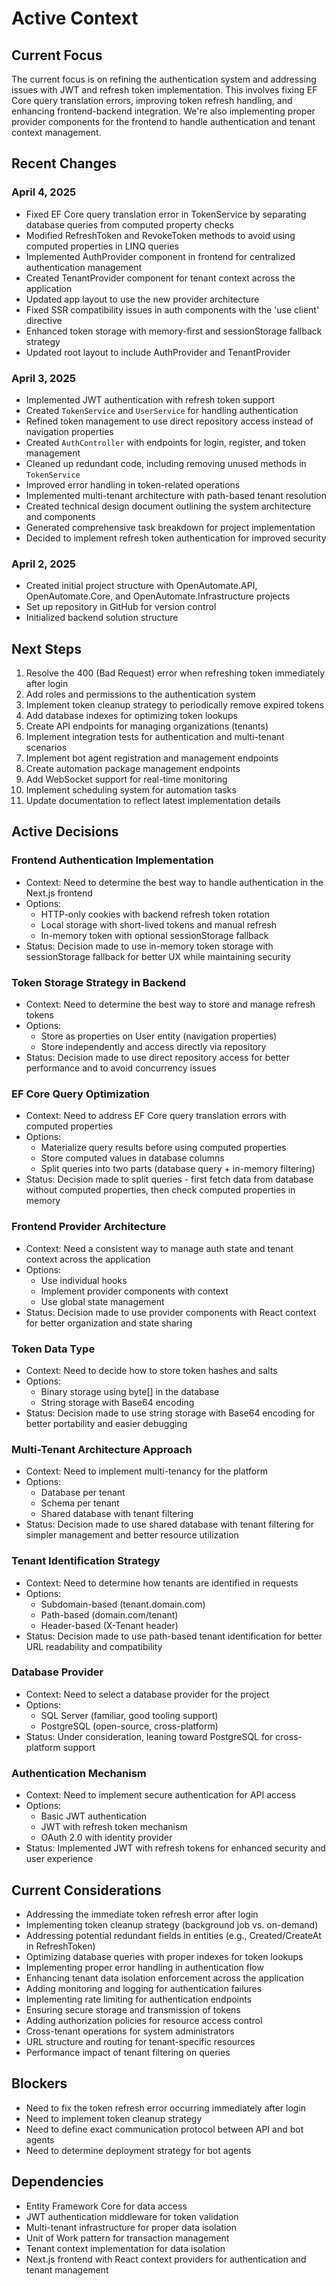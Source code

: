 # Active Context

## Current Focus
The current focus is on refining the authentication system and addressing issues with JWT and refresh token implementation. This involves fixing EF Core query translation errors, improving token refresh handling, and enhancing frontend-backend integration. We're also implementing proper provider components for the frontend to handle authentication and tenant context management.

## Recent Changes
### April 4, 2025
- Fixed EF Core query translation error in TokenService by separating database queries from computed property checks
- Modified RefreshToken and RevokeToken methods to avoid using computed properties in LINQ queries
- Implemented AuthProvider component in frontend for centralized authentication management
- Created TenantProvider component for tenant context across the application
- Updated app layout to use the new provider architecture
- Fixed SSR compatibility issues in auth components with the 'use client' directive
- Enhanced token storage with memory-first and sessionStorage fallback strategy
- Updated root layout to include AuthProvider and TenantProvider

### April 3, 2025
- Implemented JWT authentication with refresh token support
- Created `TokenService` and `UserService` for handling authentication
- Refined token management to use direct repository access instead of navigation properties
- Created `AuthController` with endpoints for login, register, and token management
- Cleaned up redundant code, including removing unused methods in `TokenService`
- Improved error handling in token-related operations
- Implemented multi-tenant architecture with path-based tenant resolution
- Created technical design document outlining the system architecture and components
- Generated comprehensive task breakdown for project implementation
- Decided to implement refresh token authentication for improved security

### April 2, 2025
- Created initial project structure with OpenAutomate.API, OpenAutomate.Core, and OpenAutomate.Infrastructure projects
- Set up repository in GitHub for version control
- Initialized backend solution structure

## Next Steps
1. Resolve the 400 (Bad Request) error when refreshing token immediately after login
2. Add roles and permissions to the authentication system
3. Implement token cleanup strategy to periodically remove expired tokens
4. Add database indexes for optimizing token lookups
5. Create API endpoints for managing organizations (tenants)
6. Implement integration tests for authentication and multi-tenant scenarios
7. Implement bot agent registration and management endpoints
8. Create automation package management endpoints
9. Add WebSocket support for real-time monitoring
10. Implement scheduling system for automation tasks
11. Update documentation to reflect latest implementation details

## Active Decisions
### Frontend Authentication Implementation
- Context: Need to determine the best way to handle authentication in the Next.js frontend
- Options:
  - HTTP-only cookies with backend refresh token rotation
  - Local storage with short-lived tokens and manual refresh
  - In-memory token with optional sessionStorage fallback
- Status: Decision made to use in-memory token storage with sessionStorage fallback for better UX while maintaining security

### Token Storage Strategy in Backend
- Context: Need to determine the best way to store and manage refresh tokens
- Options:
  - Store as properties on User entity (navigation properties)
  - Store independently and access directly via repository
- Status: Decision made to use direct repository access for better performance and to avoid concurrency issues

### EF Core Query Optimization
- Context: Need to address EF Core query translation errors with computed properties
- Options:
  - Materialize query results before using computed properties
  - Store computed values in database columns
  - Split queries into two parts (database query + in-memory filtering)
- Status: Decision made to split queries - first fetch data from database without computed properties, then check computed properties in memory

### Frontend Provider Architecture
- Context: Need a consistent way to manage auth state and tenant context across the application
- Options:
  - Use individual hooks
  - Implement provider components with context
  - Use global state management
- Status: Decision made to use provider components with React context for better organization and state sharing

### Token Data Type
- Context: Need to decide how to store token hashes and salts
- Options:
  - Binary storage using byte[] in the database
  - String storage with Base64 encoding
- Status: Decision made to use string storage with Base64 encoding for better portability and easier debugging

### Multi-Tenant Architecture Approach
- Context: Need to implement multi-tenancy for the platform
- Options:
  - Database per tenant
  - Schema per tenant
  - Shared database with tenant filtering
- Status: Decision made to use shared database with tenant filtering for simpler management and better resource utilization

### Tenant Identification Strategy
- Context: Need to determine how tenants are identified in requests
- Options:
  - Subdomain-based (tenant.domain.com)
  - Path-based (domain.com/tenant)
  - Header-based (X-Tenant header)
- Status: Decision made to use path-based tenant identification for better URL readability and compatibility

### Database Provider
- Context: Need to select a database provider for the project
- Options: 
  - SQL Server (familiar, good tooling support)
  - PostgreSQL (open-source, cross-platform)
- Status: Under consideration, leaning toward PostgreSQL for cross-platform support

### Authentication Mechanism
- Context: Need to implement secure authentication for API access
- Options:
  - Basic JWT authentication
  - JWT with refresh token mechanism
  - OAuth 2.0 with identity provider
- Status: Implemented JWT with refresh tokens for enhanced security and user experience

## Current Considerations
- Addressing the immediate token refresh error after login
- Implementing token cleanup strategy (background job vs. on-demand)
- Addressing potential redundant fields in entities (e.g., Created/CreateAt in RefreshToken)
- Optimizing database queries with proper indexes for token lookups
- Implementing proper error handling in authentication flow
- Enhancing tenant data isolation enforcement across the application
- Adding monitoring and logging for authentication failures
- Implementing rate limiting for authentication endpoints
- Ensuring secure storage and transmission of tokens
- Adding authorization policies for resource access control
- Cross-tenant operations for system administrators
- URL structure and routing for tenant-specific resources
- Performance impact of tenant filtering on queries

## Blockers
- Need to fix the token refresh error occurring immediately after login
- Need to implement token cleanup strategy
- Need to define exact communication protocol between API and bot agents
- Need to determine deployment strategy for bot agents

## Dependencies
- Entity Framework Core for data access
- JWT authentication middleware for token validation
- Multi-tenant infrastructure for proper data isolation
- Unit of Work pattern for transaction management
- Tenant context implementation for data isolation
- Next.js frontend with React context providers for authentication and tenant management 